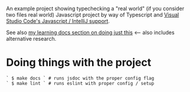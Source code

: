 An example project showing typechecking a "real world" (if you consider two files real world) Javascript project by way of Typescript and [Visual Studio Code's Javascript / IntelliJ support](https://code.visualstudio.com/docs/nodejs/working-with-javascript).

See also [my learning docs section on doing just this](https://github.com/rwilcox/my-learnings-docs/blob/master/learning_javascript_jsdoc.md#javascript_typechecking_with_jsdoc) <-- also includes alternative research.

# Doing things with the project

    ` $ make docs ` # runs jsdoc with the proper config flag
    ` $ make lint ` # runs eslint with proper config / setup
